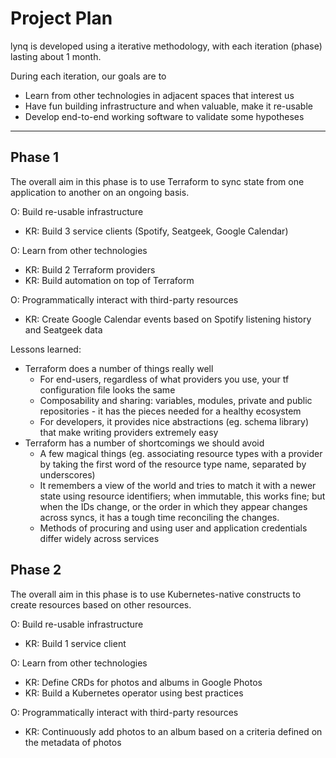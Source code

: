 # Project Plan

lynq is developed using a iterative methodology, with each iteration (phase) lasting about 1 month.

During each iteration, our goals are to 
* Learn from other technologies in adjacent spaces that interest us
* Have fun building infrastructure and when valuable, make it re-usable
* Develop end-to-end working software to validate some hypotheses

---

## Phase 1

The overall aim in this phase is to use Terraform to sync state from one application to another on an ongoing basis.

O: Build re-usable infrastructure
- KR: Build 3 service clients (Spotify, Seatgeek, Google Calendar)

O: Learn from other technologies
- KR: Build 2 Terraform providers
- KR: Build automation on top of Terraform

O: Programmatically interact with third-party resources
- KR: Create Google Calendar events based on Spotify listening history and Seatgeek data

Lessons learned:
* Terraform does a number of things really well
  * For end-users, regardless of what providers you use, your tf configuration file looks the same
  * Composability and sharing: variables, modules, private and public repositories - it has the pieces needed for a healthy ecosystem
  * For developers, it provides nice abstractions (eg. schema library) that make writing providers extremely easy
* Terraform has a number of shortcomings we should avoid
  * A few magical things (eg. associating resource types with a provider by taking the first word of the resource type name, separated by underscores)
  * It remembers a view of the world and tries to match it with a newer state using resource identifiers; when immutable, this works fine; but when the IDs change, or the order in which they appear changes across syncs, it has a tough time reconciling the changes.
  * Methods of procuring and using user and application credentials differ widely across services

## Phase 2

The overall aim in this phase is to use Kubernetes-native constructs to create resources based on other resources.

O: Build re-usable infrastructure
- KR: Build 1 service client

O: Learn from other technologies
- KR: Define CRDs for photos and albums in Google Photos
- KR: Build a Kubernetes operator using best practices

O:  Programmatically interact with third-party resources
- KR: Continuously add photos to an album based on a criteria defined on the metadata of photos
